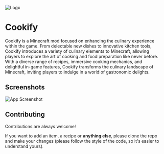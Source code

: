 
![Logo](https://i.ibb.co/LPqMvNw/minecraft-title.png")


# Cookify 

Cookify is a Minecraft mod focused on enhancing the culinary experience within the game. From delectable new dishes to innovative kitchen tools, Cookify introduces a variety of culinary elements to Minecraft, allowing players to explore the art of cooking and food preparation like never before. With a diverse range of recipes, immersive cooking mechanics, and delightful in-game features, Cookify transforms the culinary landscape of Minecraft, inviting players to indulge in a world of gastronomic delights.

## Screenshots

![App Screenshot](https://via.placeholder.com/468x300?text=Screenshots+will+be+published+soon)


## Contributing

Contributions are always welcome!

If you want to add an item, a recipe or **anything else**, please clone the repo and make your changes (please follow the style of the code, so it's easier to understand yours).

